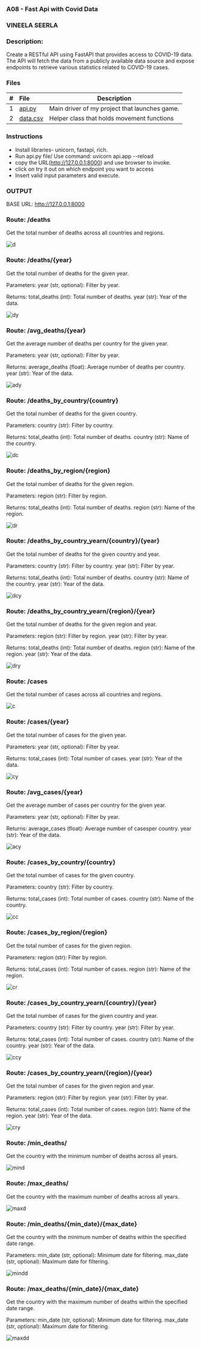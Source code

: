 ### A08 - Fast Api with Covid Data
### VINEELA SEERLA
### Description:

Create a RESTful API using FastAPI that provides access to COVID-19 data.
The API will fetch the data from a publicly available data source and expose endpoints to retrieve various statistics related to COVID-19 cases.

### Files

|   #   | File                  | Description                                        |
| :---: | :-------------------- | -------------------------------------------------- |
|   1   | [api.py](api.py)      | Main driver of my project that launches game.      |
|   2   | [data.csv](data.csv)  | Helper class that holds movement functions         |


### Instructions

- Install libraries- unicorn, fastapi, rich.
- Run api.py file/ Use command: uvicorn api.app --reload 
- copy the URL(http://127.0.0.1:8000) and use browser to invoke.
- click on try it out on which endpoint you want to access
- Insert valid input parameters and execute.

### OUTPUT
BASE URL: http://127.0.0.1:8000

### Route: /deaths
Get the total number of deaths across all countries and regions.

![d](d.png)

### Route: /deaths/{year}
Get the total number of deaths for the given year.

Parameters: year (str, optional): Filter by year.

Returns: total_deaths (int): Total number of deaths. year (str): Year of the data.

![dy](dy.png)

### Route: /avg_deaths/{year}
Get the average number of deaths per country for the given year.

Parameters: year (str, optional): Filter by year.

Returns: average_deaths (float): Average number of deaths per country. year (str): Year of the data.

![ady](ady.png)

### Route: /deaths_by_country/{country}
Get the total number of deaths for the given country.

Parameters: country (str): Filter by country.

Returns: total_deaths (int): Total number of deaths. country (str): Name of the country.

![dc](dc.png)

### Route: /deaths_by_region/{region}
Get the total number of deaths for the given region.

Parameters: region (str): Filter by region.

Returns: total_deaths (int): Total number of deaths. region (str): Name of the region.

![dr](dr.png)

### Route: /deaths_by_country_yearn/{country}/{year}
Get the total number of deaths for the given country and year.

Parameters: country (str): Filter by country. year (str): Filter by year.

Returns: total_deaths (int): Total number of deaths. country (str): Name of the country. year (str): Year of the data.

![dcy](dcy.png)

### Route: /deaths_by_country_yearn/{region}/{year}
Get the total number of deaths for the given region and year.

Parameters: region (str): Filter by region. year (str): Filter by year.

Returns: total_deaths (int): Total number of deaths. region (str): Name of the region. year (str): Year of the data.

![dry](dry.png)

### Route: /cases
Get the total number of cases across all countries and regions.

![c](c.png)

### Route: /cases/{year}
Get the total number of cases for the given year.

Parameters: year (str, optional): Filter by year.

Returns: total_cases (int): Total number of cases. year (str): Year of the data.

![cy](cy.png)

### Route: /avg_cases/{year}
Get the average number of cases per country for the given year.

Parameters: year (str, optional): Filter by year.

Returns: average_cases (float): Average number of casesper country. year (str): Year of the data.

![acy](acy.png)

### Route: /cases_by_country/{country}
Get the total number of cases for the given country.

Parameters: country (str): Filter by country.

Returns: total_cases (int): Total number of cases. country (str): Name of the country.

![cc](cc.png)

### Route: /cases_by_region/{region}
Get the total number of cases for the given region.

Parameters: region (str): Filter by region.

Returns: total_cases (int): Total number of cases. region (str): Name of the region.

![cr](cr.png)

### Route: /cases_by_country_yearn/{country}/{year}
Get the total number of cases for the given country and year.

Parameters: country (str): Filter by country. year (str): Filter by year.

Returns: total_cases (int): Total number of cases. country (str): Name of the country. year (str): Year of the data.

![ccy](ccy.png)

### Route: /cases_by_country_yearn/{region}/{year}
Get the total number of cases for the given region and year.

Parameters: region (str): Filter by region. year (str): Filter by year.

Returns: total_cases (int): Total number of cases. region (str): Name of the region. year (str): Year of the data.

![cry](cry.png)

### Route: /min_deaths/
Get the country with the minimum number of deaths across all years.

![mind](maxd.png)


### Route: /max_deaths/
Get the country with the maximum number of deaths across all years.

![maxd](maxd.png)

### Route: /min_deaths/{min_date}/{max_date}
Get the country with the minimum number of deaths within the specified date range.

Parameters: min_date (str, optional): Minimum date for filtering. max_date (str, optional): Maximum date for filtering.

![mindd](maxdd.png)


### Route: /max_deaths/{min_date}/{max_date}
Get the country with the maximum number of deaths within the specified date range.

Parameters: min_date (str, optional): Minimum date for filtering. max_date (str, optional): Maximum date for filtering.

![maxdd](maxdd.png)
